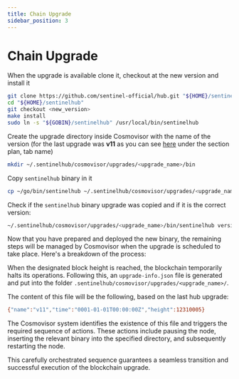 ```yaml
---
title: Chain Upgrade
sidebar_position: 3
---
```


# Chain Upgrade

When the upgrade is available clone it, checkout at the new version and install it

```bash
git clone https://github.com/sentinel-official/hub.git "${HOME}/sentinelhub"
cd "${HOME}/sentinelhub"
git checkout <new_version>
make install
sudo ln -s "${GOBIN}/sentinelhub" /usr/local/bin/sentinelhub
```

Create the upgrade directory inside Cosmovisor with the name of the version (for the last upgrade was **v11** as you can see [here](https://ping.pub/sentinel/gov/30) under the section plan, tab name)

```bash
mkdir ~/.sentinelhub/cosmovisor/upgrades/<upgrade_name>/bin
```

Copy `sentinelhub` binary in it

```bash
cp ~/go/bin/sentinelhub ~/.sentinelhub/cosmovisor/upgrades/<upgrade_name>/bin
```

Check if the `sentinelhub` binary upgrade was copied and if it is the correct version:

```bash
~/.sentinelhub/cosmovisor/upgrades/<upgrade_name>/bin/sentinelhub version
```

Now that you have prepared and deployed the new binary, the remaining steps will be managed by Cosmovisor when the upgrade is scheduled to take place. Here's a breakdown of the process:

When the designated block height is reached, the blockchain temporarily halts its operations. Following this, an `upgrade-info.json` file is generated and put into the folder `.sentinelhub/cosmovisor/upgrades/<upgrade_name>/`.

The content of this file will be the following, based on the last hub upgrade:

```bash title=.sentinelhub/cosmovisor/upgrades/<upgrade_name>/
{"name":"v11","time":"0001-01-01T00:00:00Z","height":12310005}
```

The Cosmovisor system identifies the existence of this file and triggers the required sequence of actions. These actions include pausing the node, inserting the relevant binary into the specified directory, and subsequently restarting the node.

This carefully orchestrated sequence guarantees a seamless transition and successful execution of the blockchain upgrade.